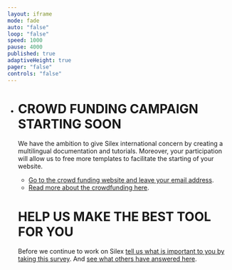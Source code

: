 ```yaml
---
layout: iframe
mode: fade
auto: "false"
loop: "false"
speed: 1000
pause: 4000
published: true
adaptiveHeight: true
pager: "false"
controls: "false"
---
```


- # CROWD FUNDING CAMPAIGN STARTING SOON

  We have the ambition to give Silex international concern by creating a multilingual documentation and tutorials. Moreover, your participation will allow us to free more templates to facilitate the starting of your website.
  * [Go to the crowd funding website and leave your email address](http://crowdfunding.silex.me/).
  * [Read more about the crowdfunding here](http://crowdfunding.silex.me/).

  # HELP US MAKE THE BEST TOOL FOR YOU
  
  Before we continue to work on Silex [tell us what is important to you by taking this survey](https://fr.surveymonkey.com/r/26KJS5B). And [see what others have answered here](https://fr.surveymonkey.com/results/SM-DTCQWR6Q/).
